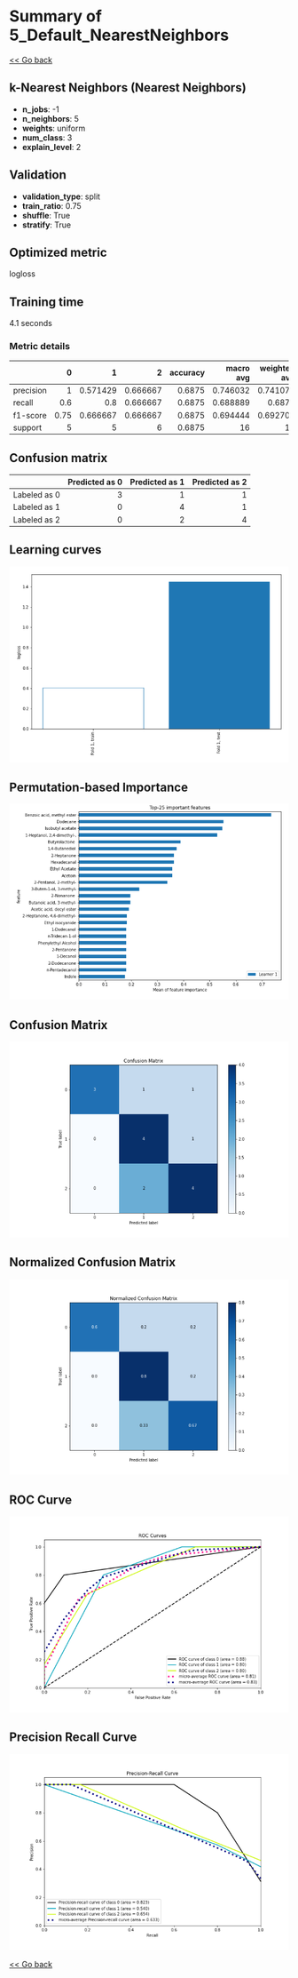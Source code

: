 # Summary of 5_Default_NearestNeighbors

[<< Go back](../README.md)


## k-Nearest Neighbors (Nearest Neighbors)
- **n_jobs**: -1
- **n_neighbors**: 5
- **weights**: uniform
- **num_class**: 3
- **explain_level**: 2

## Validation
 - **validation_type**: split
 - **train_ratio**: 0.75
 - **shuffle**: True
 - **stratify**: True

## Optimized metric
logloss

## Training time

4.1 seconds

### Metric details
|           |    0 |        1 |        2 |   accuracy |   macro avg |   weighted avg |   logloss |
|:----------|-----:|---------:|---------:|-----------:|------------:|---------------:|----------:|
| precision | 1    | 0.571429 | 0.666667 |     0.6875 |    0.746032 |       0.741071 |   1.44855 |
| recall    | 0.6  | 0.8      | 0.666667 |     0.6875 |    0.688889 |       0.6875   |   1.44855 |
| f1-score  | 0.75 | 0.666667 | 0.666667 |     0.6875 |    0.694444 |       0.692708 |   1.44855 |
| support   | 5    | 5        | 6        |     0.6875 |   16        |      16        |   1.44855 |


## Confusion matrix
|              |   Predicted as 0 |   Predicted as 1 |   Predicted as 2 |
|:-------------|-----------------:|-----------------:|-----------------:|
| Labeled as 0 |                3 |                1 |                1 |
| Labeled as 1 |                0 |                4 |                1 |
| Labeled as 2 |                0 |                2 |                4 |

## Learning curves
![Learning curves](learning_curves.png)

## Permutation-based Importance
![Permutation-based Importance](permutation_importance.png)
## Confusion Matrix

![Confusion Matrix](confusion_matrix.png)


## Normalized Confusion Matrix

![Normalized Confusion Matrix](confusion_matrix_normalized.png)


## ROC Curve

![ROC Curve](roc_curve.png)


## Precision Recall Curve

![Precision Recall Curve](precision_recall_curve.png)



[<< Go back](../README.md)
